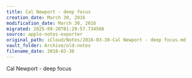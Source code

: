 ```yaml
---
title: Cal Newport - deep focus
creation_date: March 30, 2016
modification_date: March 30, 2016
migrated: 2025-09-20T01:29:57.734566
source: apple-notes-exporter
original_path: iCloud/Notes/2016-03-30-Cal Newport - deep focus.md
vault_folder: Archive/old-notes
filename_date: 2016-03-30
---
```



Cal Newport - deep focus
